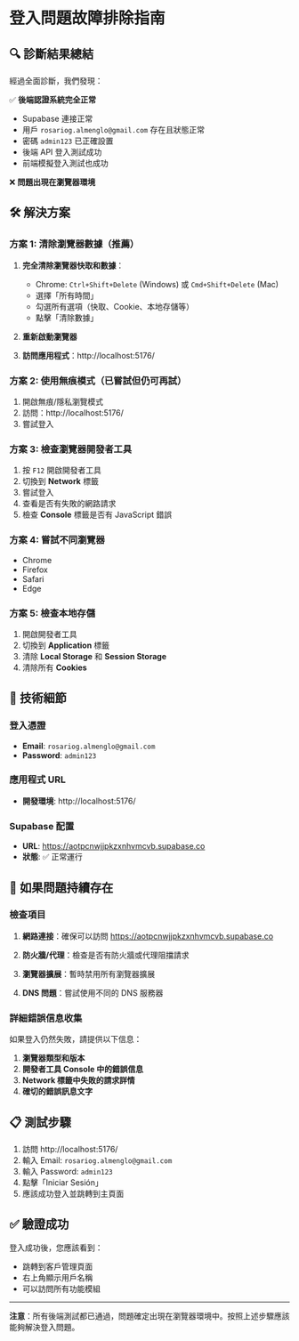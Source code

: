 # 登入問題故障排除指南

## 🔍 診斷結果總結

經過全面診斷，我們發現：

✅ **後端認證系統完全正常**
- Supabase 連接正常
- 用戶 `rosariog.almenglo@gmail.com` 存在且狀態正常
- 密碼 `admin123` 已正確設置
- 後端 API 登入測試成功
- 前端模擬登入測試也成功

❌ **問題出現在瀏覽器環境**

## 🛠️ 解決方案

### 方案 1: 清除瀏覽器數據（推薦）

1. **完全清除瀏覽器快取和數據**：
   - Chrome: `Ctrl+Shift+Delete` (Windows) 或 `Cmd+Shift+Delete` (Mac)
   - 選擇「所有時間」
   - 勾選所有選項（快取、Cookie、本地存儲等）
   - 點擊「清除數據」

2. **重新啟動瀏覽器**

3. **訪問應用程式**：http://localhost:5176/

### 方案 2: 使用無痕模式（已嘗試但仍可再試）

1. 開啟無痕/隱私瀏覽模式
2. 訪問：http://localhost:5176/
3. 嘗試登入

### 方案 3: 檢查瀏覽器開發者工具

1. 按 `F12` 開啟開發者工具
2. 切換到 **Network** 標籤
3. 嘗試登入
4. 查看是否有失敗的網路請求
5. 檢查 **Console** 標籤是否有 JavaScript 錯誤

### 方案 4: 嘗試不同瀏覽器

- Chrome
- Firefox
- Safari
- Edge

### 方案 5: 檢查本地存儲

1. 開啟開發者工具
2. 切換到 **Application** 標籤
3. 清除 **Local Storage** 和 **Session Storage**
4. 清除所有 **Cookies**

## 🔧 技術細節

### 登入憑證
- **Email**: `rosariog.almenglo@gmail.com`
- **Password**: `admin123`

### 應用程式 URL
- **開發環境**: http://localhost:5176/

### Supabase 配置
- **URL**: https://aotpcnwjjpkzxnhvmcvb.supabase.co
- **狀態**: ✅ 正常運行

## 🐛 如果問題持續存在

### 檢查項目

1. **網路連接**：確保可以訪問 https://aotpcnwjjpkzxnhvmcvb.supabase.co

2. **防火牆/代理**：檢查是否有防火牆或代理阻擋請求

3. **瀏覽器擴展**：暫時禁用所有瀏覽器擴展

4. **DNS 問題**：嘗試使用不同的 DNS 服務器

### 詳細錯誤信息收集

如果登入仍然失敗，請提供以下信息：

1. **瀏覽器類型和版本**
2. **開發者工具 Console 中的錯誤信息**
3. **Network 標籤中失敗的請求詳情**
4. **確切的錯誤訊息文字**

## 📋 測試步驟

1. 訪問 http://localhost:5176/
2. 輸入 Email: `rosariog.almenglo@gmail.com`
3. 輸入 Password: `admin123`
4. 點擊「Iniciar Sesión」
5. 應該成功登入並跳轉到主頁面

## ✅ 驗證成功

登入成功後，您應該看到：
- 跳轉到客戶管理頁面
- 右上角顯示用戶名稱
- 可以訪問所有功能模組

---

**注意**：所有後端測試都已通過，問題確定出現在瀏覽器環境中。按照上述步驟應該能夠解決登入問題。
